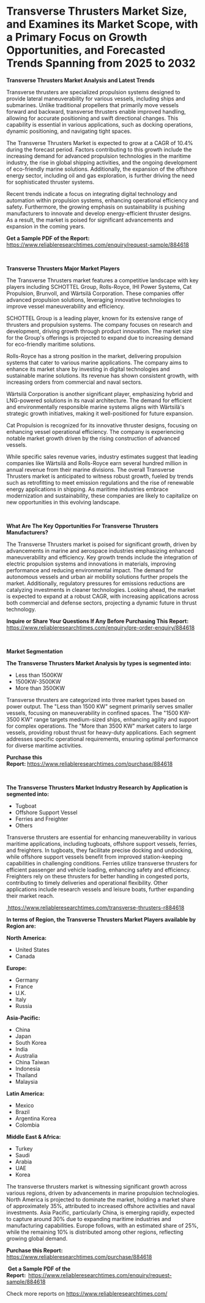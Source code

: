 <p><h1>Transverse Thrusters Market Size, and Examines its Market Scope, with a Primary Focus on Growth Opportunities, and Forecasted Trends Spanning from 2025 to 2032</h1></p><p><strong>Transverse Thrusters Market Analysis and Latest Trends</strong></p>
<p><p>Transverse thrusters are specialized propulsion systems designed to provide lateral maneuverability for various vessels, including ships and submarines. Unlike traditional propellers that primarily move vessels forward and backward, transverse thrusters enable improved handling, allowing for accurate positioning and swift directional changes. This capability is essential in various applications, such as docking operations, dynamic positioning, and navigating tight spaces.</p><p>The Transverse Thrusters Market is expected to grow at a CAGR of 10.4% during the forecast period. Factors contributing to this growth include the increasing demand for advanced propulsion technologies in the maritime industry, the rise in global shipping activities, and the ongoing development of eco-friendly marine solutions. Additionally, the expansion of the offshore energy sector, including oil and gas exploration, is further driving the need for sophisticated thruster systems. </p><p>Recent trends indicate a focus on integrating digital technology and automation within propulsion systems, enhancing operational efficiency and safety. Furthermore, the growing emphasis on sustainability is pushing manufacturers to innovate and develop energy-efficient thruster designs. As a result, the market is poised for significant advancements and expansion in the coming years.</p></p>
<p><strong>Get a Sample PDF of the Report:&nbsp;</strong> <a href="https://www.reliableresearchtimes.com/enquiry/request-sample/884618?utm_campaign=1940&utm_medium=2&utm_source=Github&utm_content=ia&utm_term=16022025&utm_id=transverse-thrusters">https://www.reliableresearchtimes.com/enquiry/request-sample/884618</a></p>
<p>&nbsp;</p>
<p><strong>Transverse Thrusters Major Market Players</strong></p>
<p><p>The Transverse Thrusters market features a competitive landscape with key players including SCHOTTEL Group, Rolls-Royce, IHI Power Systems, Cat Propulsion, Brunvoll, and Wärtsilä Corporation. These companies offer advanced propulsion solutions, leveraging innovative technologies to improve vessel maneuverability and efficiency.</p><p>SCHOTTEL Group is a leading player, known for its extensive range of thrusters and propulsion systems. The company focuses on research and development, driving growth through product innovation. The market size for the Group's offerings is projected to expand due to increasing demand for eco-friendly maritime solutions.</p><p>Rolls-Royce has a strong position in the market, delivering propulsion systems that cater to various marine applications. The company aims to enhance its market share by investing in digital technologies and sustainable marine solutions. Its revenue has shown consistent growth, with increasing orders from commercial and naval sectors.</p><p>Wärtsilä Corporation is another significant player, emphasizing hybrid and LNG-powered solutions in its naval architecture. The demand for efficient and environmentally responsible marine systems aligns with Wärtsilä's strategic growth initiatives, making it well-positioned for future expansion.</p><p>Cat Propulsion is recognized for its innovative thruster designs, focusing on enhancing vessel operational efficiency. The company is experiencing notable market growth driven by the rising construction of advanced vessels.</p><p>While specific sales revenue varies, industry estimates suggest that leading companies like Wärtsilä and Rolls-Royce earn several hundred million in annual revenue from their marine divisions. The overall Transverse Thrusters market is anticipated to witness robust growth, fueled by trends such as retrofitting to meet emission regulations and the rise of renewable energy applications in shipping. As maritime industries embrace modernization and sustainability, these companies are likely to capitalize on new opportunities in this evolving landscape.</p></p>
<p>&nbsp;</p>
<p><strong>What Are The Key Opportunities For Transverse Thrusters Manufacturers?</strong></p>
<p><p>The Transverse Thrusters market is poised for significant growth, driven by advancements in marine and aerospace industries emphasizing enhanced maneuverability and efficiency. Key growth trends include the integration of electric propulsion systems and innovations in materials, improving performance and reducing environmental impact. The demand for autonomous vessels and urban air mobility solutions further propels the market. Additionally, regulatory pressures for emissions reductions are catalyzing investments in cleaner technologies. Looking ahead, the market is expected to expand at a robust CAGR, with increasing applications across both commercial and defense sectors, projecting a dynamic future in thrust technology.</p></p>
<p><strong>Inquire or Share Your Questions If Any Before Purchasing This Report:</strong> <a href="https://www.reliableresearchtimes.com/enquiry/pre-order-enquiry/884618?utm_campaign=1940&utm_medium=2&utm_source=Github&utm_content=ia&utm_term=16022025&utm_id=transverse-thrusters">https://www.reliableresearchtimes.com/enquiry/pre-order-enquiry/884618</a></p>
<p>&nbsp;</p>
<p><strong>Market Segmentation</strong></p>
<p><strong>The Transverse Thrusters Market Analysis by types is segmented into:</strong></p>
<p><ul><li>Less than 1500KW</li><li>1500KW-3500KW</li><li>More than 3500KW</li></ul></p>
<p><p>Transverse thrusters are categorized into three market types based on power output. The "Less than 1500 KW" segment primarily serves smaller vessels, focusing on maneuverability in confined spaces. The "1500 KW-3500 KW" range targets medium-sized ships, enhancing agility and support for complex operations. The "More than 3500 KW" market caters to large vessels, providing robust thrust for heavy-duty applications. Each segment addresses specific operational requirements, ensuring optimal performance for diverse maritime activities.</p></p>
<p><strong>Purchase this Report:&nbsp;</strong><a href="https://www.reliableresearchtimes.com/purchase/884618?utm_campaign=1940&utm_medium=2&utm_source=Github&utm_content=ia&utm_term=16022025&utm_id=transverse-thrusters">https://www.reliableresearchtimes.com/purchase/884618</a></p>
<p>&nbsp;</p>
<p><strong>The Transverse Thrusters Market Industry Research by Application is segmented into:</strong></p>
<p><ul><li>Tugboat</li><li>Offshore Support Vessel</li><li>Ferries and Freighter</li><li>Others</li></ul></p>
<p><p>Transverse thrusters are essential for enhancing maneuverability in various maritime applications, including tugboats, offshore support vessels, ferries, and freighters. In tugboats, they facilitate precise docking and undocking, while offshore support vessels benefit from improved station-keeping capabilities in challenging conditions. Ferries utilize transverse thrusters for efficient passenger and vehicle loading, enhancing safety and efficiency. Freighters rely on these thrusters for better handling in congested ports, contributing to timely deliveries and operational flexibility. Other applications include research vessels and leisure boats, further expanding their market reach.</p></p>
<p><a href="https://www.reliableresearchtimes.com/transverse-thrusters-r884618?utm_campaign=1940&utm_medium=2&utm_source=Github&utm_content=ia&utm_term=16022025&utm_id=transverse-thrusters">&nbsp;https://www.reliableresearchtimes.com/transverse-thrusters-r884618</a></p>
<p><strong>In terms of Region, the Transverse Thrusters Market Players available by Region are:</strong></p>
<p>
    <p> <strong> North America: </strong>
        <ul>
            <li>United States</li>
            <li>Canada</li>
        </ul>
        </p> 
    <p> <strong> Europe: </strong>
        <ul>
            <li>Germany</li>
            <li>France</li>
            <li>U.K.</li>
            <li>Italy</li>
            <li>Russia</li>
        </ul>
        </p> 
    <p> <strong> Asia-Pacific: </strong>
        <ul>
            <li>China</li>
            <li>Japan</li>
            <li>South Korea</li>
            <li>India</li>
            <li>Australia</li>
            <li>China Taiwan</li>
            <li>Indonesia</li>
            <li>Thailand</li>
            <li>Malaysia</li>
        </ul>
        </p> 
    <p> <strong> Latin America: </strong>
        <ul>
            <li>Mexico</li>
            <li>Brazil</li>
            <li>Argentina Korea</li>
            <li>Colombia</li>
        </ul>
        </p> 
    <p> <strong> Middle East & Africa: </strong>
        <ul>
            <li>Turkey</li>
            <li>Saudi</li>
            <li>Arabia</li>
            <li>UAE</li>
            <li>Korea</li>
        </ul>
    </p>
    </p>
<p><p>The transverse thrusters market is witnessing significant growth across various regions, driven by advancements in marine propulsion technologies. North America is projected to dominate the market, holding a market share of approximately 35%, attributed to increased offshore activities and naval investments. Asia Pacific, particularly China, is emerging rapidly, expected to capture around 30% due to expanding maritime industries and manufacturing capabilities. Europe follows, with an estimated share of 25%, while the remaining 10% is distributed among other regions, reflecting growing global demand.</p></p>
<p><strong>Purchase this Report: </strong><a href="https://www.reliableresearchtimes.com/purchase/884618?utm_campaign=1940&utm_medium=2&utm_source=Github&utm_content=ia&utm_term=16022025&utm_id=transverse-thrusters">https://www.reliableresearchtimes.com/purchase/884618</a></p>
<p>&nbsp;<strong>Get a Sample PDF of the Report:&nbsp;&nbsp;</strong><a href="https://www.reliableresearchtimes.com/enquiry/request-sample/884618?utm_campaign=1940&utm_medium=2&utm_source=Github&utm_content=ia&utm_term=16022025&utm_id=transverse-thrusters">https://www.reliableresearchtimes.com/enquiry/request-sample/884618</a></p>
<p><strong></strong></p>
<p>Check more reports on <a href="https://www.reliableresearchtimes.com/?utm_campaign=1940&utm_medium=2&utm_source=Github&utm_content=ia&utm_term=16022025&utm_id=transverse-thrusters">https://www.reliableresearchtimes.com/</a></p>